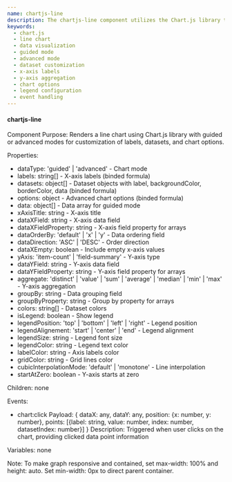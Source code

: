 ```yaml
---
name: chartjs-line
description: The chartjs-line component utilizes the Chart.js library to render customizable line charts in guided or advanced modes, offering extensive options for data configuration, styling, and interactivity, including click event handling.
keywords:
  - chart.js
  - line chart
  - data visualization
  - guided mode
  - advanced mode
  - dataset customization
  - x-axis labels
  - y-axis aggregation
  - chart options
  - legend configuration
  - event handling
---
```


#### chartjs-line

Component Purpose: Renders a line chart using Chart.js library with guided or advanced modes for customization of labels, datasets, and chart options.

Properties:
- dataType: 'guided' | 'advanced' - Chart mode
- labels: string[] - X-axis labels (binded formula)
- datasets: object[] - Dataset objects with label, backgroundColor, borderColor, data (binded formula)
- options: object - Advanced chart options (binded formula)
- data: object[] - Data array for guided mode
- xAxisTitle: string - X-axis title
- dataXField: string - X-axis data field
- dataXFieldProperty: string - X-axis field property for arrays
- dataOrderBy: 'default' | 'x' | 'y' - Data ordering field
- dataDirection: 'ASC' | 'DESC' - Order direction
- dataXEmpty: boolean - Include empty x-axis values
- yAxis: 'item-count' | 'field-summary' - Y-axis type
- dataYField: string - Y-axis data field
- dataYFieldProperty: string - Y-axis field property for arrays
- aggregate: 'distinct' | 'value' | 'sum' | 'average' | 'median' | 'min' | 'max' - Y-axis aggregation
- groupBy: string - Data grouping field
- groupByProperty: string - Group by property for arrays
- colors: string[] - Dataset colors
- isLegend: boolean - Show legend
- legendPosition: 'top' | 'bottom' | 'left' | 'right' - Legend position
- legendAlignement: 'start' | 'center' | 'end' - Legend alignment
- legendSize: string - Legend font size
- legendColor: string - Legend text color
- labelColor: string - Axis labels color
- gridColor: string - Grid lines color
- cubicInterpolationMode: 'default' | 'monotone' - Line interpolation
- startAtZero: boolean - Y-axis starts at zero

Children: none

Events:
- chart:click
  Payload: {
    dataX: any,
    dataY: any,
    position: {x: number, y: number},
    points: [{label: string, value: number, index: number, datasetIndex: number}]
  }
  Description: Triggered when user clicks on the chart, providing clicked data point information

Variables: none

Note: To make graph responsive and contained, set max-width: 100% and height: auto. Set min-width: 0px to direct parent container.
